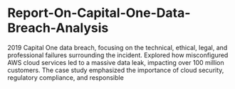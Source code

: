 # Report-On-Capital-One-Data-Breach-Analysis
2019 Capital One data breach, focusing on the technical, ethical, legal, and professional failures surrounding the incident. Explored how misconfigured AWS cloud services led to a massive data leak, impacting over 100 million customers. The case study emphasized the importance of cloud security, regulatory compliance, and responsible 
